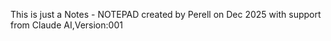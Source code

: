 This is just a Notes - NOTEPAD created by Perell on Dec 2025 with support from Claude AI,Version:001
